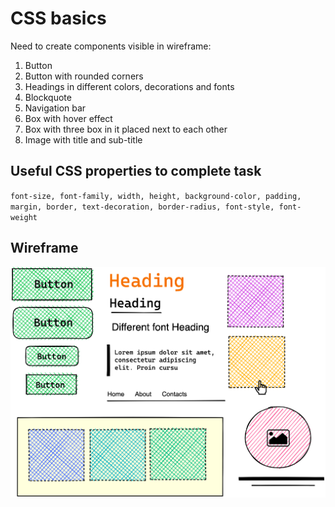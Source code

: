 # CSS basics

Need to create components visible in wireframe:
1. Button
2. Button with rounded corners
3. Headings in different colors, decorations and fonts
4. Blockquote
5. Navigation bar
6. Box with hover effect
7. Box with three box in it placed next to each other
8. Image with title and sub-title

## Useful CSS properties to complete task
`font-size, font-family, width, height, background-color, padding, margin, border, text-decoration, border-radius, font-style, font-weight`

## Wireframe
<img src="https://github.com/Serzhs/frontend-exercises/blob/css-basics/assets/wireframe.png" width="600" />
